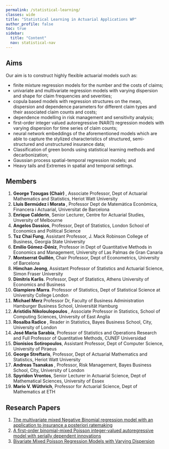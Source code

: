 ```yaml
---
permalink: /statistical-learning/
classes: wide
title: "Statistical Learning in Actuarial Applications WP"
author_profile: false
toc: true
sidebar:
  title: "Content"
  nav: statistical-nav
---
```


## Aims
Our aim is to construct highly flexible actuarial models such as:
<ul>
<li> finite mixture regression models for the number and the costs of claims; </li>
<li> univariate and multivariate regression models with varying dispersion and shape for claim frequencies and severities; </li>
<li> copula based models with regression structures on the mean, dispersion and dependence parameters for different claim types and their associated claim counts and costs; </li>
<li> dependence modelling in risk management and sensitivity analysis; </li>
<li> first-order integer valued autoregressive INAR(1) regression models with varying dispersion for time series of claim counts; </li>
<li> neural network embeddings of the aforementioned models which are able to capture the stylized characteristics of structured, semi-structured and unstructured insurance data; </li>
<li> Classification of green bonds using statistical learning methods and decarbonization; </li>  
<li> Gaussian process spatial-temporal regression models; and </li>
<li> Heavy tails and Extremes in spatial and temporal settings. </li>  
</ul>

## Members
1. <b> George Tzougas (Chair) </b>, Associate Professor, Dept of Actuarial Mathematics and Statistics, Heriot Watt University
2. <b> Lluís Bermúdez i Morata </b>, Professor Dept de Matemàtica Econòmica, Financera i Actuarial, Universitat de Barcelona
3. <b> Enrique Calderin</b>, Senior Lecturer, Centre for Actuarial Studies, Unversity of Melbourne
4. <b> Angelos Dassios</b>, Professor, Dept of Statistics, London School of Economics and Political Science 
5. <b> Tsz Chai Fung</b>, Assistant Professor, J. Mack Robinson College of Business, Georgia State University 
6. <b> Emilio Gómez-Déniz</b>, Professor in Dept of Quantitative Methods in Economics and Management, University of Las Palmas de Gran Canaria
7. <b> Montserrat Guillén</b>, Chair Professor, Dept of Econometrics, University of Barcelona
8. <b> Himchan Jeong</b>, Assistant Professor of Statistics and Actuarial Science, Simon Fraser University
9. <b> Dimitris Karlis</b>. Professor, Dept of Statistics, Athens University of Economics and Business
10. <b> Giampiero Marra</b>. Professor of Statistics, Dept of Statistical Science at University College London
11. <b> Michael Merz </b> Professor Dr, Faculty of Business Administration Hamburger Business School, Universität Hamburg
12. <b> Aristidis Nikoloulopoulos </b>, Associate Professor in Statistics, School of Computing Sciences, University of East Anglia
13. <b> Rosalba Radice </b>, Reader in Statistics, Bayes Business School, City, University of London
14. <b> José Maria Sarabia</b>,  Professor of Statistics and Operations Research and Full Professor of Quantitative Methods, CUNEF Universidad
15. <b> Dionisios Sotiropoulos</b>,  Assistant Professor, Dept of Computer Science, University of Piraeus
16. <b> George Streftaris</b>,  Professor, Dept of Actuarial Mathematics and Statistics, Heriot Watt University
17. <b> Andreas Tsanakas </b>, Professor, Risk Management, Bayes Business School, City, University of London 
18. <b> Spyridon Vrontos</b>, Senior Lecturer in Actuarial Science, Dept of Mathematical Sciences, University of Essex
19. <b> Mario V. Wüthrich</b>, Professor for Actuarial Science, Dept of Mathematics at ETH

## Research Papers
1. <a href="https://ifoadatascienceresearch.github.io/blog/multivariate-mixed-NB/"> The multivariate mixed Negative Binomial regression model with an application to insurance a posteriori ratemaking </a>
2. <a href="https://ifoadatascienceresearch.github.io/blog/first-order-binomial/"> A first-order binomial-mixed Poisson integer-valued autoregressive model with serially dependent innovations </a>
3. <a href="https://ifoadatascienceresearch.github.io/blog/bivariate-mixed-poisson/"> Bivariate Mixed Poisson Regression Models with Varying Dispersion </a>


